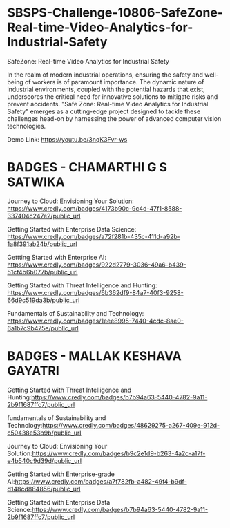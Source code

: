 # SBSPS-Challenge-10806-SafeZone-Real-time-Video-Analytics-for-Industrial-Safety


SafeZone: Real-time Video Analytics for Industrial Safety


In the realm of modern industrial operations, ensuring the safety and well-being of workers is of paramount importance.
The dynamic nature of industrial environments, coupled with the potential hazards that exist, underscores the critical need for innovative solutions to mitigate risks and prevent accidents. 
"Safe Zone: Real-time Video Analytics for Industrial Safety" emerges as a cutting-edge project designed to tackle these challenges head-on by harnessing the power of advanced computer vision technologies.




Demo Link: https://youtu.be/3nqK3Fvr-ws



# BADGES - CHAMARTHI G S SATWIKA
Journey to Cloud: Envisioning Your Solution: https://www.credly.com/badges/4173b90c-9c4d-47f1-8588-337404c247e2/public_url


Getting Started with Enterprise Data Science: https://www.credly.com/badges/a72f281b-435c-411d-a92b-1a8f391ab24b/public_url


Gettting Started with Enterprise AI: https://www.credly.com/badges/922d2779-3036-49a6-b439-51cf4b6b077b/public_url


Getting Started with Threat Intelligence and Hunting: https://www.credly.com/badges/6b362df9-84a7-40f3-9258-66d9c519da3b/public_url


Fundamentals of Sustainability and Technology: https://www.credly.com/badges/1eee8995-7440-4cdc-8ae0-6a1b7c9b475e/public_url


# BADGES - MALLAK KESHAVA GAYATRI
Getting Started with Threat Intelligence and Hunting:https://www.credly.com/badges/b7b94a63-5440-4782-9a11-2b9f1687ffc7/public_url


fundamentals of Sustainability and Technology:https://www.credly.com/badges/48629275-a267-409e-912d-c50438e53b9b/public_url


Journey to Cloud: Envisioning Your Solution:https://www.credly.com/badges/b9c2e1d9-b263-4a2c-a17f-e4b540c9d39d/public_url


Getting Started with Enterprise-grade AI:https://www.credly.com/badges/a7f782fb-a482-49f4-b9df-d148cd884856/public_url


Getting Started with Enterprise Data Science:https://www.credly.com/badges/b7b94a63-5440-4782-9a11-2b9f1687ffc7/public_url

